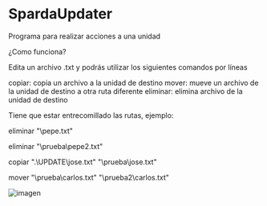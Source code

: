 # SpardaUpdater
Programa para realizar acciones a una unidad

¿Como funciona?

Edita un archivo .txt y podrás utilizar los siguientes comandos por líneas

copiar: copia un archivo a la unidad de destino
mover: mueve un archivo de la unidad de destino a otra ruta diferente
eliminar: elimina archivo de la unidad de destino

Tiene que estar entrecomillado las rutas, ejemplo:

eliminar "\pepe.txt"

eliminar "\prueba\pepe2.txt"

copiar ".\UPDATE\jose.txt" "\prueba\jose.txt"

mover "\prueba\carlos.txt" "\prueba2\carlos.txt"

![imagen](https://github.com/SpardaHunter/SpardaUpdater/assets/155873668/24a96245-35e5-4358-a03f-45c4cecb9be5)

